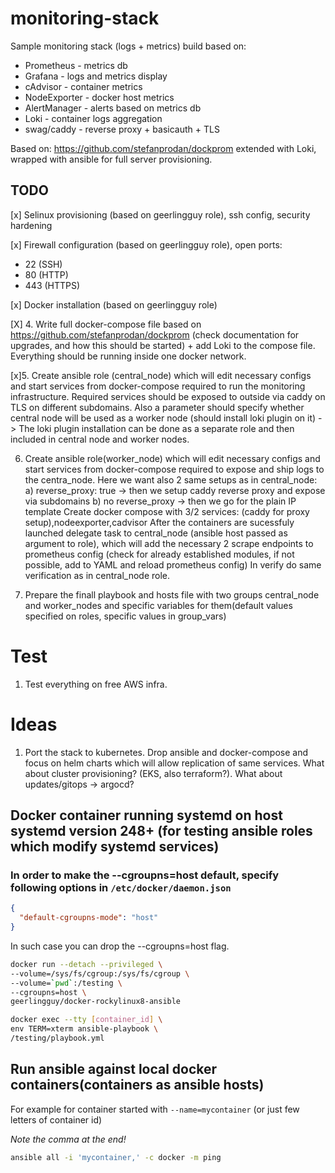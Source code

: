 # monitoring-stack

Sample monitoring stack (logs + metrics) build based on:

- Prometheus - metrics db
- Grafana - logs and metrics display
- cAdvisor - container metrics
- NodeExporter - docker host metrics
- AlertManager - alerts based on metrics db
- Loki - container logs aggregation
- swag/caddy - reverse proxy + basicauth + TLS

Based on: https://github.com/stefanprodan/dockprom extended with Loki, wrapped with ansible for full server provisioning.

## TODO

[x] Selinux provisioning (based on geerlingguy role), ssh config, security hardening

[x] Firewall configuration (based on geerlingguy role), open ports:

- 22 (SSH)
- 80 (HTTP)
- 443 (HTTPS)

[x] Docker installation (based on geerlingguy role)

[X] 4. Write full docker-compose file based on https://github.com/stefanprodan/dockprom (check documentation for upgrades, and how this should be started) + add Loki to the compose file. Everything should be running inside one docker network.

[x]5. Create ansible role (central_node) which will edit necessary configs and start services from docker-compose required to run the monitoring infrastructure. Required services should be exposed to outside via caddy on TLS on different subdomains. Also a parameter should specify whether central node will be used as a worker node (should install loki plugin on it) -> The loki plugin installation can be done as a separate role and then included in central node and worker nodes.

6. Create ansible role(worker_node) which will edit necessary configs and start services from docker-compose required to expose and ship logs to the centra_node. Here we want also 2 same setups as in central_node:
   a) reverse_proxy: true -> then we setup caddy reverse proxy and expose via subdomains
   b) no reverse_proxy -> then we go for the plain IP template
   Create docker compose with 3/2 services: (caddy for proxy setup),nodeexporter,cadvisor
   After the containers are sucessfuly launched delegate task to central_node (ansible host passed as argument to role), which will add the necessary 2 scrape endpoints to prometheus config (check for already established modules, if not possible, add to YAML and reload prometheus config)
   In verify do same verification as in central_node role.

7. Prepare the finall playbook and hosts file with two groups central_node and worker_nodes and specific variables for them(default values specified on roles, specific values in group_vars)

# Test

1. Test everything on free AWS infra.

# Ideas

1. Port the stack to kubernetes. Drop ansible and docker-compose and focus on helm charts which will allow replication of same services. What about cluster provisioning? (EKS, also terraform?). What about updates/gitops -> argocd?

## Docker container running systemd on host systemd version 248+ (for testing ansible roles which modify systemd services)

### In order to make the --cgroupns=host default, specify following options in `/etc/docker/daemon.json`

```json
{
  "default-cgroupns-mode": "host"
}
```

In such case you can drop the --cgroupns=host flag.

```bash
docker run --detach --privileged \
--volume=/sys/fs/cgroup:/sys/fs/cgroup \
--volume=`pwd`:/testing \
--cgroupns=host \
geerlingguy/docker-rockylinux8-ansible
```

```bash
docker exec --tty [container_id] \
env TERM=xterm ansible-playbook \
/testing/playbook.yml
```

## Run ansible against local docker containers(containers as ansible hosts)

For example for container started with `--name=mycontainer` (or just few letters of container id)

_Note the comma at the end!_

```bash
ansible all -i 'mycontainer,' -c docker -m ping
```
